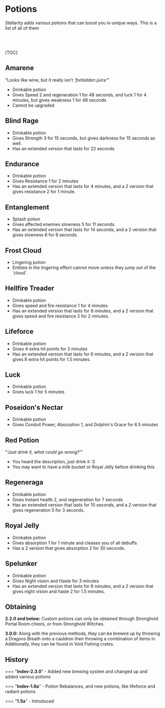 # Potions

<div class="result kohara-infobox-grid" markdown>
<div markdown class="kohara-infobox-text">
Stellarity adds various potions that can boost you in unique ways. This is a list of all of them

<br><br>

[TOC]

## Amarene
"Looks like wine, but it really isn't *'forbidden juice'*"
- Drinkable potion
- Gives Speed 2 and regeneration 1 for 48 seconds, and luck 1 for 4 minutes, but gives weakness 1 for 48 seconds
- Cannot be upgraded

## Blind Rage
- Drinkable potion
- Gives Strength 3 for 15 seconds, but gives darkness for 15 seconds as well.
- Has an extended version that lasts for 22 seconds

## Endurance
- Drinkable potion
- Gives Resistance 1 for 2 minutes
- Has an extended version that lasts for 4 minutes, and a 2 version that gives resistance 2 for 1 minute.

## Entanglement
- Splash potion
- Gives affected enemies slowness 5 for 11 seconds.
- Has an extended version that lasts for 14 seconds, and a 2 version that gives slowness 6 for 8 seconds.

## Frost Cloud
- Lingering potion
- Entities in the lingering effect cannot move unless they jump out of the 'cloud'.

## Hellfire Treader
- Drinkable potion
- Gives speed and fire resistance 1 for 4 minutes
- Has an extended version that lasts for 8 minutes, and a 2 version that gives speed and fire resistance 2 for 2 minutes.

## Lifeforce
- Drinkable potion
- Gives 4 extra hit points for 3 minutes
- Has an extended version that lasts for 6 minutes, and a 2 version that gives 8 extra hit points for 1.5 minutes.

## Luck
- Drinkable potion
- Gives luck 1 for 5 minutes

## Poseidon's Nectar
- Drinkable potion
- Gives Conduit Power, Absorption 1, and Dolphin's Grace for 6.5 minutes

## Red Potion
"*'Just drink it, what could go wrong?'*"
- You heard the description, just drink it :3
- You may want to have a milk bucket or Royal Jelly before drinking this

## Regeneraga
- Drinkable potion
- Gives Instant health 2, and regeneration for 7 seconds
- Has an extended version that lasts for 10 seconds, and a 2 version that gives regeneration 5 for 3 seconds.

## Royal Jelly
- Drinkable potion
- Gives absorption 1 for 1 minute and cleases you of all debuffs
- Has a 2 version that gives absorption 2 for 30 seconds.

## Spelunker
- Drinkable potion
- Gives Night vision and Haste for 3 minutes
- Has an extended version that lasts for 6 minutes, and a 2 version that gives night vision and haste 2 for 1.5 minutes.

## Obtaining
**2.2.0 and below:** Custom potions can only be obtained through Stronghold Portal Room chests, or from Stronghold Witches.

**3.0.0:** Along with the previous methods, they can be brewed up by throwing a Dragons Breath onto a cauldron then throwing a combination of items in. Additionally, they can be found in Void Fishing crates.

## History
=== "**Indev-2.3.0**"
    - Added new brewing system and changed up and added various potions

=== "**Indev-1.6a**"
    - Potion Rebalances, and new potions, like lifeforce and radiant potions

=== "**1.5a**"
    - Introduced


